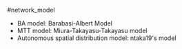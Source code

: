 #network_model

- BA model: Barabasi-Albert Model
- MTT model: Miura-Takayasu-Takayasu model
- Autonomous spatial distribution model: ntaka19's model
